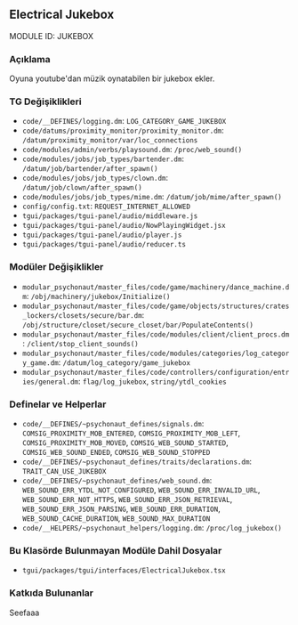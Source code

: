 ## Electrical Jukebox

MODULE ID: JUKEBOX

### Açıklama

Oyuna youtube'dan müzik oynatabilen bir jukebox ekler.

### TG Değişiklikleri

- `code/__DEFINES/logging.dm`: `LOG_CATEGORY_GAME_JUKEBOX`
- `code/datums/proximity_monitor/proximity_monitor.dm`: `/datum/proximity_monitor/var/loc_connections`
- `code/modules/admin/verbs/playsound.dm`: `/proc/web_sound()`
- `code/modules/jobs/job_types/bartender.dm`: `/datum/job/bartender/after_spawn()`
- `code/modules/jobs/job_types/clown.dm`: `/datum/job/clown/after_spawn()`
- `code/modules/jobs/job_types/mime.dm`: `/datum/job/mime/after_spawn()`
- `config/config.txt`: `REQUEST_INTERNET_ALLOWED`
- `tgui/packages/tgui-panel/audio/middleware.js`
- `tgui/packages/tgui-panel/audio/NowPlayingWidget.jsx`
- `tgui/packages/tgui-panel/audio/player.js`
- `tgui/packages/tgui-panel/audio/reducer.ts`

### Modüler Değişiklikler

- `modular_psychonaut/master_files/code/game/machinery/dance_machine.dm`: `/obj/machinery/jukebox/Initialize()`
- `modular_psychonaut/master_files/code/game/objects/structures/crates_lockers/closets/secure/bar.dm`: `/obj/structure/closet/secure_closet/bar/PopulateContents()`
- `modular_psychonaut/master_files/code/modules/client/client_procs.dm`: `/client/stop_client_sounds()`
- `modular_psychonaut/master_files/code/modules/categories/log_category_game.dm`: `/datum/log_category/game_jukebox`
- `modular_psychonaut/master_files/code/controllers/configuration/entries/general.dm`: `flag/log_jukebox`, `string/ytdl_cookies`

### Definelar ve Helperlar

- `code/__DEFINES/~psychonaut_defines/signals.dm`: `COMSIG_PROXIMITY_MOB_ENTERED`, `COMSIG_PROXIMITY_MOB_LEFT`, `COMSIG_PROXIMITY_MOB_MOVED`, `COMSIG_WEB_SOUND_STARTED`, `COMSIG_WEB_SOUND_ENDED`, `COMSIG_WEB_SOUND_STOPPED`
- `code/__DEFINES/~psychonaut_defines/traits/declarations.dm`: `TRAIT_CAN_USE_JUKEBOX`
- `code/__DEFINES/~psychonaut_defines/web_sound.dm`: `WEB_SOUND_ERR_YTDL_NOT_CONFIGURED`, `WEB_SOUND_ERR_INVALID_URL`, `WEB_SOUND_ERR_NOT_HTTPS`, `WEB_SOUND_ERR_JSON_RETRIEVAL`, `WEB_SOUND_ERR_JSON_PARSING`, `WEB_SOUND_ERR_DURATION`, `WEB_SOUND_CACHE_DURATION`, `WEB_SOUND_MAX_DURATION`
- `code/__HELPERS/~psychonaut_helpers/logging.dm`: `/proc/log_jukebox()`

### Bu Klasörde Bulunmayan Modüle Dahil Dosyalar

- `tgui/packages/tgui/interfaces/ElectricalJukebox.tsx`

### Katkıda Bulunanlar

Seefaaa
